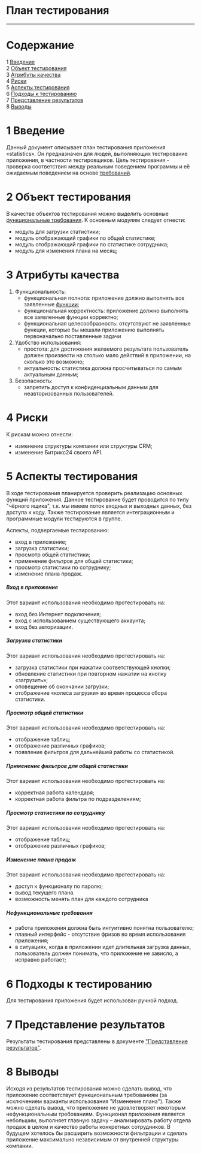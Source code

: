 # План тестирования
---


# Cодержание
1 [Введение](#introduction)  
2 [Объект тестирования](#items)  
3 [Атрибуты качества](#quality)  
4 [Риски](#risk)  
5 [Аспекты тестирования](#features)  
6 [Подходы к тестированию](#approach)  
7 [Представление результатов](#pass)  
8 [Выводы](#conclusion)

<a name="introduction"/>

# 1 Введение

Данный документ описывает план тестирования приложения «statistics». Он предназначен для людей, выполняющих тестирование приложения, в частности тестировщиков. Цель тестирования - проверка соответствия между реальным поведением программы и её ожидаемым поведением на основе [требований](https://github.com/kirillEvstrat/statisticsAppForBitrix24/blob/master/documentation/SRS.md).

<a name="items"/>

# 2 Объект тестирования

В качестве объектов тестирования можно выделить основные [функциональные требования](https://github.com/kirillEvstrat/statisticsAppForBitrix24/blob/master/documentation/SRS.md#3.1). К основным модулям следует отнести: 
* модуль для загрузки статистики; 
* модуль отображающий графики по общей статистике;
* модуль отображающий графики по статистике сотрудника;
* модуль для изменения плана на месяц;

<a name="quality"/>

# 3 Атрибуты качества

1. Функциональность:
    - функциональная полнота: приложение должно выполнять все заявленные [функции](https://github.com/kirillEvstrat/statisticsAppForBitrix24/blob/master/documentation/SRS.md#3.1);
    - функциональная корректность: приложение должно выполнять все заявленные функции корректно;
    - функциональная целесообразность: отсутствуют не заявленные функции, которые бы мешали приложению выполнять первоначально поставленные задачи
2. Удобство использования:
    - простота: для достижения желаемого результата пользователь должен произвести на столько мало действий в приложении, на сколько это возможно;
    - актуальность: статистика должна просчитываться по самым актуальным данным;
3. Безопасность:
    - запретить доступ к  конфиденциальным данным для неавторизованных пользователей.


<a name="risk"/>

# 4 Риски

К рискам можно отнести:  
* изменение структуры компании или структуры CRM;
* изменение Битрикс24 своего API.

<a name="features"/>

# 5 Аспекты тестирования

В ходе тестирования планируется проверить реализацию основных функций приложения. Данное тестирование будет проводится по типу "чёрного ящика", т.к. мы имеем поток входных и выходных данных, без доступа к коду. Также тестирование является интеграционным и программные модули тестируются в группе.

Аспекты, подвергаемые тестированию:  
* вход в приложение;    
* загрузка статистики;
* просмотр общей статистики;
* применение фильтров для общей статистики;
* просмотр статистики по сотруднику;
* изменение плана продаж.

##### Вход в приложение
Этот вариант использования необходимо протестировать на:
* вход без Интернет подключения;
* вход с использованием существующего аккаунта;
* вход без авторизации.

##### Загрузка статистики
Этот вариант использования необходимо протестировать на:
* загрузка статистики при нажатии соответствующей кнопки;
* обновление статистики при повторном нажатии на кнопку «загрузить»;
* оповещение об окончании загрузки;
* отображение «колеса загрузки» во время процесса сбора статистики.

##### Просмотр общей статистики
Этот вариант использования необходимо протестировать на:
* отображение таблиц;
* отображение различных графиков;
* появление фильтров для дальнейшей работы со статистикой.

##### Применение фильтров для общей статистики
Этот вариант использования необходимо протестировать на:
* корректная работа календаря;
* корректная работа фильтра по подразделениям;

##### Просмотр статистики по сотруднику
Этот вариант использования необходимо протестировать на:
* отображение таблиц;
* отображение различных графиков;

##### Изменение плана продаж
Этот вариант использования необходимо протестировать на:
* доступ к функционалу по паролю;
* вывод текущего плана.
* возможность менять план для каждого сотрудника

##### Нефункциональные требования

* работа приложения должна быть интуитивно понятна пользователю;
* плавный интерфейс - отсутствие фризов во время использования приложения;
* в ситуациях, когда в приложении идет длительная загрузка данных, пользователь должен понимать, что приложение не зависло, а исправно работает;

<a name="approach"/>

# 6 Подходы к тестированию

Для тестирования приложения будет использован ручной подход.

<a name="pass"/>

# 7 Представление результатов

Результаты тестирования представлены в документе ["Представление результатов"](https://github.com/kirillEvstrat/statisticsAppForBitrix24/blob/master/documentation/testResult.md).

# 8 Выводы
<a name="conclusion"/>  Исходя из результатов тестирования можно сделать вывод, что приложение соответствует функциональным требованиям (за исключением варианты использования "Изменение плана"). Также можно сделать вывод, что приложение не удовлетворяет некоторым нефункциональным требованиям. Функционал приложения является небольшим, выполняет главную задачу – анализировать работу отдела продаж в целом и качество работы конкретных сотрудников. В будущем хотелось бы расширить возможности фильтрации и сделать приложение максимально независимым от внутренней структуры компании. 
